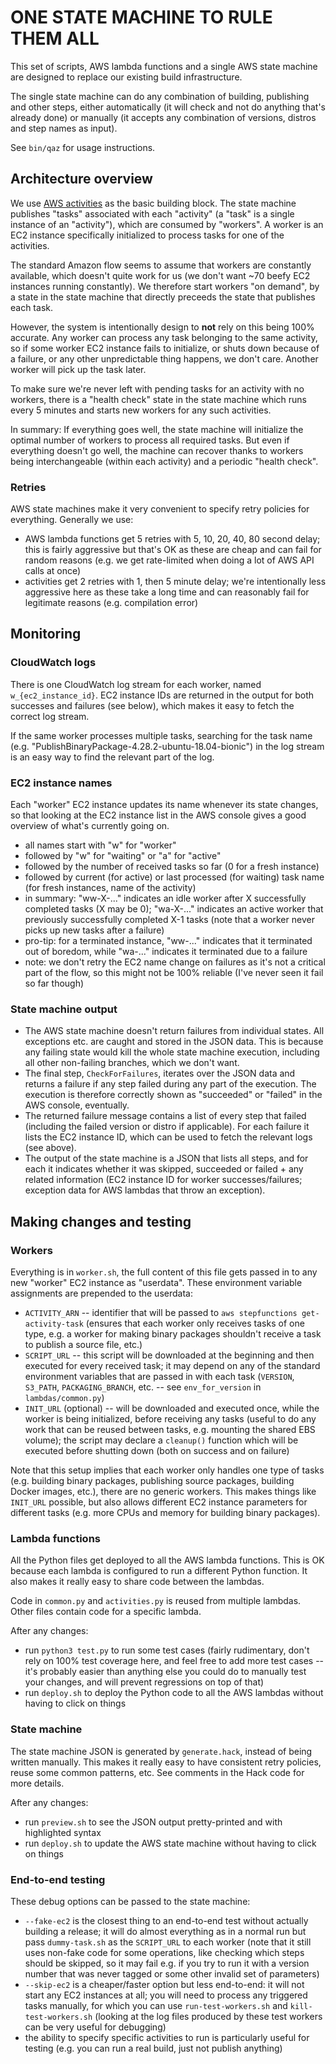 # ONE STATE MACHINE TO RULE THEM ALL

This set of scripts, AWS lambda functions and a single AWS state machine are
designed to replace our existing build infrastructure.

The single state machine can do any combination of building, publishing and
other steps, either automatically (it will check and not do anything that's
already done) or manually (it accepts any combination of versions, distros and
step names as input).

See `bin/qaz` for usage instructions.


## Architecture overview

We use
[AWS activities](https://docs.aws.amazon.com/en_pv/step-functions/latest/dg/concepts-activities.html)
as the basic building block. The state machine publishes "tasks" associated with
each "activity" (a "task" is a single instance of an "activity"), which are
consumed by "workers". A worker is an EC2 instance specifically initialized to
process tasks for one of the activities.

The standard Amazon flow seems to assume that workers are constantly available,
which doesn't quite work for us (we don't want ~70 beefy EC2 instances running constantly). We therefore start workers "on demand", by a state in the state
machine that directly preceeds the state that publishes each task.

However, the system is intentionally design to **not** rely on this being 100% accurate. Any worker can process any task belonging to the same activity, so
if some worker EC2 instance fails to initialize, or shuts down because of a
failure, or any other unpredictable thing happens, we don't care. Another worker
will pick up the task later.

To make sure we're never left with pending tasks for an activity with no
workers, there is a "health check" state in the state machine which runs every
5 minutes and starts new workers for any such activities.

In summary: If everything goes well, the state machine will initialize the
optimal number of workers to process all required tasks. But even if everything
doesn't go well, the machine can recover thanks to workers being interchangeable
(within each activity) and a periodic "health check".

### Retries

AWS state machines make it very convenient to specify retry policies for
everything. Generally we use:

- AWS lambda functions get 5 retries with 5, 10, 20, 40, 80 second delay; this
  is fairly aggressive but that's OK as these are cheap and can fail for random
  reasons (e.g. we get rate-limited when doing a lot of AWS API calls at once)
- activities get 2 retries with 1, then 5 minute delay; we're intentionally less
  aggressive here as these take a long time and can reasonably fail for
  legitimate reasons (e.g. compilation error)


## Monitoring

### CloudWatch logs

There is one CloudWatch log stream for each worker, named `w_{ec2_instance_id}`.
EC2 instance IDs are returned in the output for both successes and failures (see
below), which makes it easy to fetch the correct log stream.

If the same worker processes multiple tasks, searching for the task name (e.g.
"PublishBinaryPackage-4.28.2-ubuntu-18.04-bionic") in the log stream is an easy
way to find the relevant part of the log.

### EC2 instance names

Each "worker" EC2 instance updates its name whenever its state changes, so that
looking at the EC2 instance list in the AWS console gives a good overview of
what's currently going on.

- all names start with "w" for "worker"
- followed by "w" for "waiting" or "a" for "active"
- followed by the number of received tasks so far (0 for a fresh instance)
- followed by current (for active) or last processed (for waiting) task name
  (for fresh instances, name of the activity)
- in summary: "ww-X-..." indicates an idle worker after X successfully
  completed tasks (X may be 0); "wa-X-..." indicates an active worker that
  previously successfully completed X-1 tasks (note that a worker never picks up
  new tasks after a failure)
- pro-tip: for a terminated instance, "ww-..." indicates that it terminated out
  of boredom, while "wa-..." indicates it terminated due to a failure
- note: we don't retry the EC2 name change on failures as it's not a critical
  part of the flow, so this might not be 100% reliable (I've never seen it fail
  so far though)

### State machine output

- The AWS state machine doesn't return failures from individual states. All
  exceptions etc. are caught and stored in the JSON data. This is because any
  failing state would kill the whole state machine execution, including all
  other non-failing branches, which we don't want.
- The final step, `CheckForFailures`, iterates over the JSON data and returns
  a failure if any step failed during any part of the execution. The execution
  is therefore correctly shown as "succeeded" or "failed" in the AWS console,
  eventually.
- The returned failure message contains a list of every step that failed
  (including the failed version or distro if applicable). For each failure it
  lists the EC2 instance ID, which can be used to fetch the relevant logs (see
  above).
- The output of the state machine is a JSON that lists all steps, and for each
  it indicates whether it was skipped, succeeded or failed + any related
  information (EC2 instance ID for worker successes/failures; exception data for
  AWS lambdas that throw an exception).


## Making changes and testing

### Workers

Everything is in `worker.sh`, the full content of this file gets passed in to
any new "worker" EC2 instance as "userdata". These environment variable
assignments are prepended to the userdata:

- `ACTIVITY_ARN` -- identifier that will be passed to
  `aws stepfunctions get-activity-task` (ensures that each worker only receives
  tasks of one type, e.g. a worker for making binary packages shouldn't receive
  a task to publish a source file, etc.)
- `SCRIPT_URL` -- this script will be downloaded at the beginning and then
  executed for every received task; it may depend on any of the standard
  environment variables that are passed in with each task (`VERSION`, `S3_PATH`,
  `PACKAGING_BRANCH`, etc. -- see `env_for_version` in `lambdas/common.py`)
- `INIT_URL` (optional) -- will be downloaded and executed once, while the
  worker is being initialized, before receiving any tasks (useful to do any
  work that can be reused between tasks, e.g. mounting the shared EBS volume);
  the script may declare a `cleanup()` function which will be executed before
  shutting down (both on success and on failure)

Note that this setup implies that each worker only handles one type of tasks
(e.g. building binary packages, publishing source packages, building Docker
images, etc.), there are no generic workers. This makes things like `INIT_URL`
possible, but also allows different EC2 instance parameters for different tasks
(e.g. more CPUs and memory for building binary packages).

### Lambda functions

All the Python files get deployed to all the AWS lambda functions. This is OK
because each lambda is configured to run a different Python function. It also
makes it really easy to share code between the lambdas.

Code in `common.py` and `activities.py` is reused from multiple lambdas. Other
files contain code for a specific lambda.

After any changes:

- run `python3 test.py` to run some test cases (fairly rudimentary, don't rely
  on 100% test coverage here, and feel free to add more test cases -- it's
  probably easier than anything else you could do to manually test your changes,
  and will prevent regressions on top of that)
- run `deploy.sh` to deploy the Python code to all the AWS lambdas without
  having to click on things

### State machine

The state machine JSON is generated by `generate.hack`, instead of being written
manually. This makes it really easy to have consistent retry policies, reuse
some common patterns, etc. See comments in the Hack code for more details.

After any changes:

- run `preview.sh` to see the JSON output pretty-printed and with highlighted
  syntax
- run `deploy.sh` to update the AWS state machine without having to click on
  things

### End-to-end testing

These debug options can be passed to the state machine:

- `--fake-ec2` is the closest thing to an end-to-end test without actually
  building a release; it will do almost everything as in a normal run but pass `dummy-task.sh` as the `SCRIPT_URL` to each worker (note that it still uses
  non-fake code for some operations, like checking which steps should be
  skipped, so it may fail e.g. if you try to run it with a version number that
  was never tagged or some other invalid set of parameters)
- `--skip-ec2` is a cheaper/faster option but less end-to-end: it will not start
  any EC2 instances at all; you will need to process any triggered tasks
  manually, for which you can use `run-test-workers.sh` and
  `kill-test-workers.sh` (looking at the log files produced by these test
  workers can be very useful for debugging)
- the ability to specify specific activities to run is particularly useful for
  testing (e.g. you can run a real build, just not publish anything)
